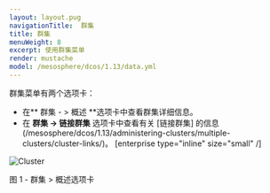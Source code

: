 ```yaml
---
layout: layout.pug
navigationTitle:  群集
title: 群集
menuWeight: 8
excerpt: 使用群集菜单
render: mustache
model: /mesosphere/dcos/1.13/data.yml
---
```


群集菜单有两个选项卡：

- 在** 群集  - > 概述 **选项卡中查看群集详细信息。
- 在 **群集 -> 链接群集** 选项卡中查看有关 [链接群集] 的信息(/mesosphere/dcos/1.13/administering-clusters/multiple-clusters/cluster-links/)。 [enterprise type="inline" size="small" /]

![Cluster](/mesosphere/dcos/1.13/img/GUI-Cluster-OSS-Cluster_View-1_12.png)

图 1 - 群集 > 概述选项卡
